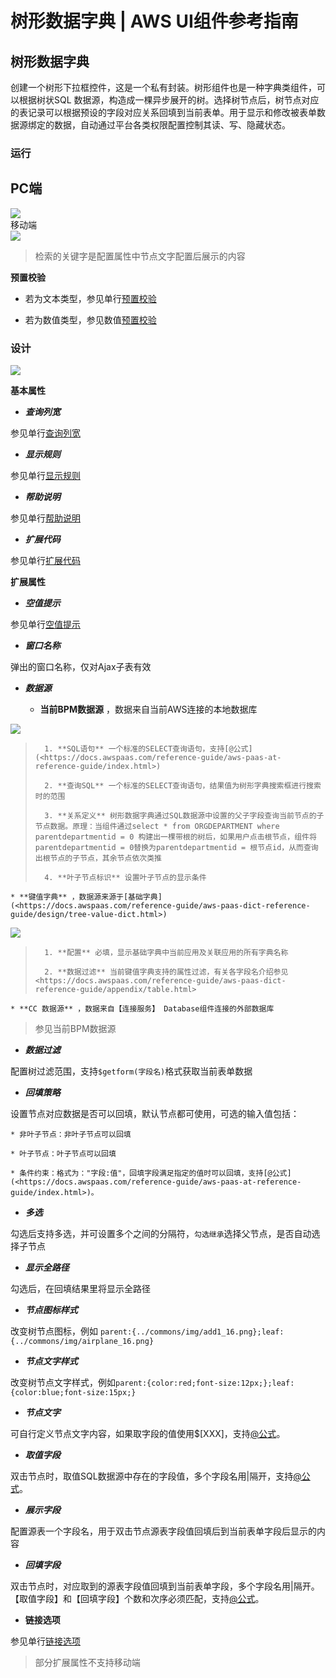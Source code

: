 # 树形数据字典 | AWS UI组件参考指南

## 树形数据字典

创建一个树形下拉框控件，这是一个私有封装。树形组件也是一种字典类组件，可以根据树状SQL 数据源，构造成一棵异步展开的树。选择树节点后，树节点对应的表记录可以根据预设的字段对应关系回填到当前表单。用于显示和修改被表单数据源绑定的数据，自动通过平台各类权限配置控制其读、写、隐藏状态。

### 运行

PC端  
---  
![](https://docs.awspaas.com/reference-guide/aws-paas-ui-reference-guide/list/treedictionaryR1.png)  
移动端  
![](https://docs.awspaas.com/reference-guide/aws-paas-ui-reference-guide/list/treedictionaryR1_m.png)  
  
> 检索的关键字是配置属性中节点文字配置后展示的内容

**预置校验**

  * 若为文本类型，参见单行[预置校验](<text.html#check>)

  * 若为数值类型，参见数值[预置校验](<number.html#check>)

### 设计

![](https://docs.awspaas.com/reference-guide/aws-paas-ui-reference-guide/list/treedictionaryD1.png)

**基本属性**

  * **_查询列宽_**

参见单行[查询列宽](<text.html#searchwidth>)

  * **_显示规则_**

参见单行[显示规则](<text.html#displayrule>)

  * **_帮助说明_**

参见单行[帮助说明](<text.html#tooltip>)

  * **_扩展代码_**

参见单行[扩展代码](<text.html#componentExtendCode>)

**扩展属性**

  * **_空值提示_**

参见单行[空值提示](<text.html#nulltip>)

  * **_窗口名称_**

弹出的窗口名称，仅对Ajax子表有效

  * **_数据源_**

    * **当前BPM数据源** ，数据来自当前AWS连接的本地数据库  

![](https://docs.awspaas.com/reference-guide/aws-paas-ui-reference-guide/list/treedictionaryD2.png)

>       1. **SQL语句** 一个标准的SELECT查询语句，支持[@公式](<https://docs.awspaas.com/reference-guide/aws-paas-at-reference-guide/index.html>)
> 
>       2. **查询SQL** 一个标准的SELECT查询语句，结果值为树形字典搜索框进行搜索时的范围
> 
>       3. **关系定义** 树形数据字典通过SQL数据源中设置的父子字段查询当前节点的子节点数据。原理：当组件通过select * from ORGDEPARTMENT where parentdepartmentid = 0 构建出一棵带根的树后，如果用户点击根节点，组件将parentdepartmentid = 0替换为parentdepartmentid = 根节点id，从而查询出根节点的子节点，其余节点依次类推
> 
>       4. **叶子节点标识** 设置叶子节点的显示条件

    * **键值字典** ，数据源来源于[基础字典](<https://docs.awspaas.com/reference-guide/aws-paas-dict-reference-guide/design/tree-value-dict.html>)

![](https://docs.awspaas.com/reference-guide/aws-paas-ui-reference-guide/list/treedictionaryD3.png)

>       1. **配置** 必填，显示基础字典中当前应用及关联应用的所有字典名称
> 
>       2. **数据过滤** 当前键值字典支持的属性过滤，有关各字段名介绍参见<https://docs.awspaas.com/reference-guide/aws-paas-dict-reference-guide/appendix/table.html>   
> 

    * **CC 数据源** ，数据来自【连接服务】 Database组件连接的外部数据库

> 参见当前BPM数据源

  * **_数据过滤_**

配置树过滤范围，支持`$getform(字段名)`格式获取当前表单数据

  * **_回填策略_**

设置节点对应数据是否可以回填，默认节点都可使用，可选的输入值包括：

    * 非叶子节点：非叶子节点可以回填

    * 叶子节点：叶子节点可以回填

    * 条件约束：格式为："字段:值"，回填字段满足指定的值时可以回填，支持[@公式](<https://docs.awspaas.com/reference-guide/aws-paas-at-reference-guide/index.html>)。

  * **_多选_**

勾选后支持多选，并可设置多个之间的分隔符，`勾选继承`选择父节点，是否自动选择子节点

  * **_显示全路径_**

勾选后，在回填结果里将显示全路径

  * **_节点图标样式_**

改变树节点图标，例如 `parent:{../commons/img/add1_16.png};leaf:{../commons/img/airplane_16.png}`

  * **_节点文字样式_**

改变树节点文字样式，例如`parent:{color:red;font-size:12px;};leaf:{color:blue;font-size:15px;}`

  * **_节点文字_**

可自行定义节点文字内容，如果取字段的值使用$[XXX]，支持[@公式](<https://docs.awspaas.com/reference-guide/aws-paas-at-reference-guide/index.html>)。

  * **_取值字段_**

双击节点时，取值SQL数据源中存在的字段值，多个字段名用|隔开，支持[@公式](<https://docs.awspaas.com/reference-guide/aws-paas-at-reference-guide/index.html>)。

  * **_展示字段_**

配置源表一个字段名，用于双击节点源表字段值回填后到当前表单字段后显示的内容

  * **_回填字段_**

双击节点时，对应取到的源表字段值回填到当前表单字段，多个字段名用|隔开。【取值字段】和【回填字段】个数和次序必须匹配，支持[@公式](<https://docs.awspaas.com/reference-guide/aws-paas-at-reference-guide/index.html>)。

  * **链接选项**

参见单行[链接选项](<text.html#link>)

> 部分扩展属性不支持移动端